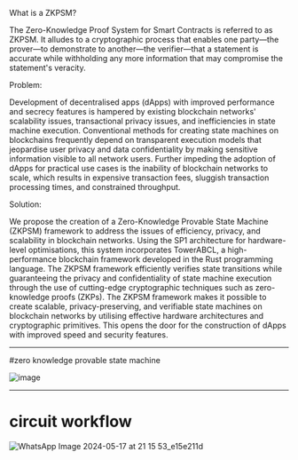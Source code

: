 What is a ZKPSM?

The Zero-Knowledge Proof System for Smart Contracts is referred to as ZKPSM. It alludes to a cryptographic process that enables one party—the prover—to demonstrate to another—the verifier—that a statement is accurate while withholding any more information that may compromise the statement's veracity. 

Problem:

Development of decentralised apps (dApps) with improved performance and secrecy features is hampered by existing blockchain networks' scalability issues, transactional privacy issues, and inefficiencies in state machine execution. Conventional methods for creating state machines on blockchains frequently depend on transparent execution models that jeopardise user privacy and data confidentiality by making sensitive information visible to all network users. Further impeding the adoption of dApps for practical use cases is the inability of blockchain networks to scale, which results in expensive transaction fees, sluggish transaction processing times, and constrained throughput.

Solution:

We propose the creation of a Zero-Knowledge Provable State Machine (ZKPSM) framework to address the issues of efficiency, privacy, and scalability in blockchain networks. Using the SP1 architecture for hardware-level optimisations, this system incorporates TowerABCL, a high-performance blockchain framework developed in the Rust programming language. The ZKPSM framework efficiently verifies state transitions while guaranteeing the privacy and confidentiality of state machine execution through the use of cutting-edge cryptographic techniques such as zero-knowledge proofs (ZKPs). The ZKPSM framework makes it possible to create scalable, privacy-preserving, and verifiable state machines on blockchain networks by utilising effective hardware architectures and cryptographic primitives. This opens the door for the construction of dApps with improved speed and security features.                                                                                                                                                                                     
___
#zero knowledge provable state machine 

![image](https://github.com/ayushsingh82/Craft-Celestia/assets/121667116/002339bf-e0e3-486d-a147-989e22fe2775)
___
# circuit workflow

![WhatsApp Image 2024-05-17 at 21 15 53_e15e211d](https://github.com/ayushsingh82/HyperNexa/assets/121667116/18347901-c93f-4121-b04c-64c4cd4c074b)








